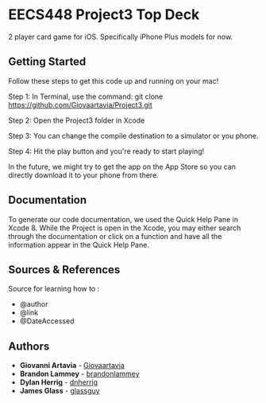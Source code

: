 # EECS448 Project3 Top Deck

2 player card game for iOS. Specifically iPhone Plus models for now.

## Getting Started

Follow these steps to get this code up and running on your mac!

Step 1: In Terminal, use the command: git clone https://github.com/Giovaartavia/Project3.git

Step 2: Open the Project3 folder in Xcode

Step 3: You can change the compile destination to a simulator or you phone.

Step 4: Hit the play button and you're ready to start playing!

In the future, we might try to get the app on the App Store so you can directly download it to your phone from there.

## Documentation

To generate our code documentation, we used the Quick Help Pane in Xcode 8. While the Project is open in the Xcode, you may either search through the documentation or click on a function and have all the information appear in the Quick Help Pane.

## Sources & References

Source for learning how to :
* @author 
* @link 
* @DateAccessed 

## Authors

* **Giovanni Artavia** - [Giovaartavia](https://github.com/Giovaartavia)
* **Brandon Lammey** - [brandonlammey](https://github.com/brandonlammey)
* **Dylan Herrig** - [dnherrig](https://github.com/dnherrig)
* **James Glass** - [glassguy](https://github.com/glassguy)
